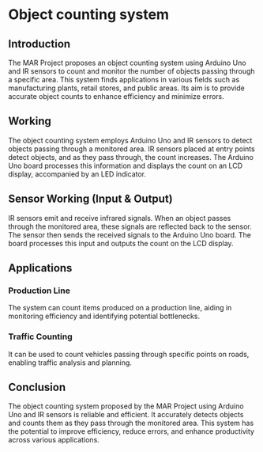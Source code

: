 # Object counting system

## Introduction
The MAR Project proposes an object counting system using Arduino Uno and IR sensors to count and monitor the number of objects passing through a specific area. This system finds applications in various fields such as manufacturing plants, retail stores, and public areas. Its aim is to provide accurate object counts to enhance efficiency and minimize errors.

## Working
The object counting system employs Arduino Uno and IR sensors to detect objects passing through a monitored area. IR sensors placed at entry points detect objects, and as they pass through, the count increases. The Arduino Uno board processes this information and displays the count on an LCD display, accompanied by an LED indicator.

## Sensor Working (Input & Output)
IR sensors emit and receive infrared signals. When an object passes through the monitored area, these signals are reflected back to the sensor. The sensor then sends the received signals to the Arduino Uno board. The board processes this input and outputs the count on the LCD display.

## Applications
### Production Line
The system can count items produced on a production line, aiding in monitoring efficiency and identifying potential bottlenecks.

### Traffic Counting
It can be used to count vehicles passing through specific points on roads, enabling traffic analysis and planning.

## Conclusion
The object counting system proposed by the MAR Project using Arduino Uno and IR sensors is reliable and efficient. It accurately detects objects and counts them as they pass through the monitored area. This system has the potential to improve efficiency, reduce errors, and enhance productivity across various applications.
